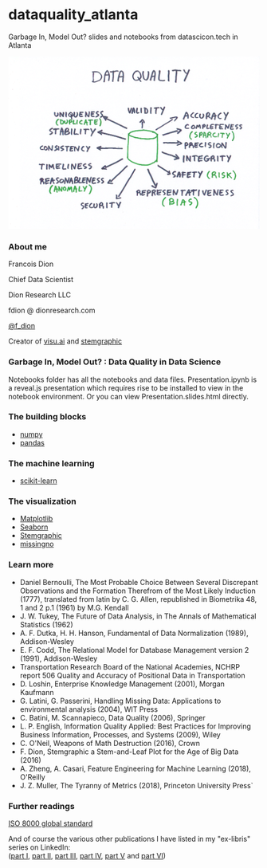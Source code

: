 # dataquality_atlanta

Garbage In, Model Out? slides and notebooks from datascicon.tech in Atlanta

<img src="img/page3.png">

### About me
Francois Dion

Chief Data Scientist

Dion Research LLC

fdion @ dionresearch.com

[@f_dion](http://twitter.com/f_dion)

Creator of [visu.ai](http://visu.ai) and [stemgraphic](http://stemgraphic.org)

### Garbage In, Model Out? : Data Quality in Data Science

Notebooks folder has all the notebooks and data files. Presentation.ipynb is a reveal.js presentation which requires rise to be installed to view in the notebook environment. Or you can view Presentation.slides.html directly.

### The building blocks

 - [numpy](http://numpy.org)
 - [pandas](http://pandas.pydata.org/pandas-docs/stable/)
 
### The machine learning
 
 - [scikit-learn](http://scikit-learn.org/)
 
### The visualization

 - [Matplotlib](http://matplotlib.org/)
 - [Seaborn](https://github.com/mwaskom/seaborn)
 - [Stemgraphic](http://stemgraphic.org)
 - [missingno](https://github.com/ResidentMario/missingno)
 
### Learn more

 - Daniel Bernoulli, The Most Probable Choice Between Several Discrepant Observations and the Formation Therefrom of 
 the Most Likely Induction (1777), translated from latin by C. G. Allen, republished in Biometrika 48, 1 and 2 p.1 
 (1961) by M.G. Kendall
 - J. W. Tukey, The Future of Data Analysis, in The Annals of Mathematical Statistics  (1962)
 - A. F. Dutka, H. H. Hanson, Fundamental of Data Normalization (1989), Addison-Wesley
 - E. F. Codd, The Relational Model for Database Management version 2 (1991), Addison-Wesley
 - Transportation Research Board of the National Academies, NCHRP report 506 Quality and Accuracy of Positional Data in Transportation
 - D. Loshin, Enterprise Knowledge Management (2001), Morgan Kaufmann
 - G. Latini, G. Passerini, Handling Missing Data: Applications to environmental analysis (2004), WIT Press
 - C. Batini, M. Scannapieco, Data Quality (2006), Springer
 - L. P. English, Information Quality Applied: Best Practices for Improving Business Information, Processes, and Systems (2009), Wiley
 - C. O'Neil, Weapons of Math Destruction (2016), Crown
 - F. Dion, Stemgraphic a Stem-and-Leaf Plot for the Age of Big Data (2016)
 - A. Zheng, A. Casari, Feature Engineering for Machine Learning (2018), O'Reilly
 - J. Z. Muller, The Tyranny of Metrics (2018), Princeton University Press`


### Further readings

[ISO 8000 global standard](https://en.wikipedia.org/wiki/ISO_8000)

And of course the various other publications I have listed in my "ex-libris" series on LinkedIn:  
([part I](https://www.linkedin.com/pulse/ex-libris-data-scientist-part-i-francois-dion),
[part II](https://www.linkedin.com/pulse/ex-libris-data-scientist-part-ii-model-francois-dion), 
[part III](https://www.linkedin.com/pulse/ex-libris-data-scientist-part-iii-technology-francois-dion),
[part IV](https://www.linkedin.com/pulse/ex-libris-data-scientist-part-iv-code-francois-dion),
[part V](https://www.linkedin.com/pulse/ex-libris-data-scientist-part-v-visualization-francois-dion/) and 
[part VI](https://www.linkedin.com/pulse/ex-libris-data-scientist-part-vi-communication-francois-dion/))